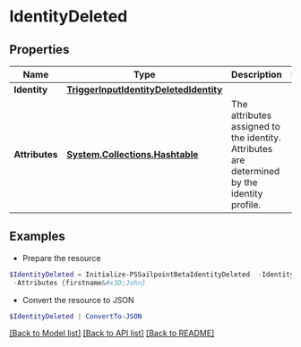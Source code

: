 # IdentityDeleted
## Properties

Name | Type | Description | Notes
------------ | ------------- | ------------- | -------------
**Identity** | [**TriggerInputIdentityDeletedIdentity**](TriggerInputIdentityDeletedIdentity.md) |  | 
**Attributes** | [**System.Collections.Hashtable**](AnyType.md) | The attributes assigned to the identity.  Attributes are determined by the identity profile. | 

## Examples

- Prepare the resource
```powershell
$IdentityDeleted = Initialize-PSSailpointBetaIdentityDeleted  -Identity null `
 -Attributes {firstname&#x3D;John}
```

- Convert the resource to JSON
```powershell
$IdentityDeleted | ConvertTo-JSON
```

[[Back to Model list]](../README.md#documentation-for-models) [[Back to API list]](../README.md#documentation-for-api-endpoints) [[Back to README]](../README.md)

